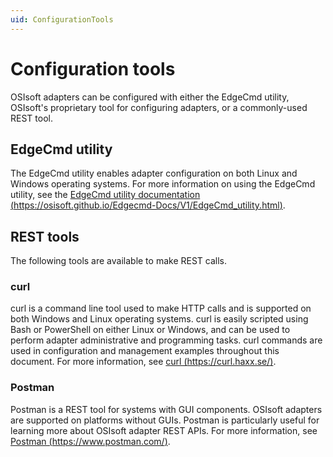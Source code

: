 ```yaml
---
uid: ConfigurationTools
---
```


# Configuration tools

OSIsoft adapters can be configured with either the EdgeCmd utility, OSIsoft's proprietary tool for configuring adapters, or a commonly-used REST tool.

## EdgeCmd utility

The EdgeCmd utility enables adapter configuration on both Linux and Windows operating systems. For more information on using the EdgeCmd utility, see the [EdgeCmd utility documentation (https://osisoft.github.io/Edgecmd-Docs/V1/EdgeCmd_utility.html)](https://osisoft.github.io/Edgecmd-Docs/V1/EdgeCmd_utility.html).

## REST tools

The following tools are available to make REST calls.

### curl

curl is a command line tool used to make HTTP calls and is supported on both Windows and Linux operating systems. curl is easily scripted using Bash or PowerShell on either Linux or Windows, and can be used to perform adapter administrative and programming tasks. curl commands are used in configuration and management examples throughout this document. For more information, see [curl (https://curl.haxx.se/)](https://curl.haxx.se/).


### Postman

Postman is a REST tool for systems with GUI components. OSIsoft adapters are supported on platforms without GUIs. Postman is particularly useful for learning more about OSIsoft adapter REST APIs. For more information, see [Postman (https://www.postman.com/)](https://www.postman.com/).

